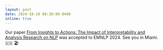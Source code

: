 ```yaml
---
layout: post
date: 2024-10-20 08:30:00-0400
inline: true
---
```


Our paper [From Insights to Actions: The Impact of Interpretability and Analysis Research on NLP](https://arxiv.org/abs/2406.12618) was accepted to EMNLP 2024. See you in Miami. :us: :beach_umbrella: